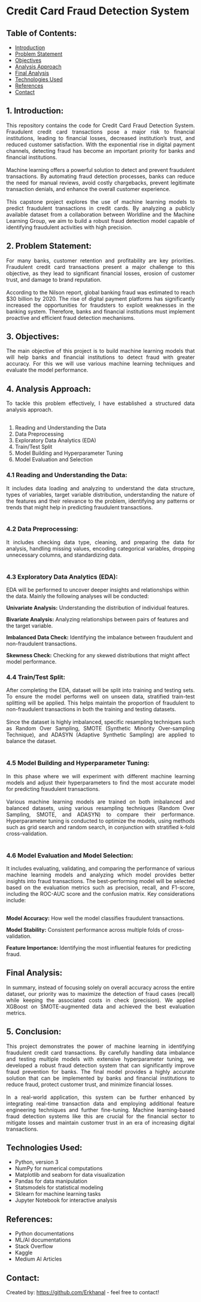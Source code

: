 # Credit Card Fraud Detection System

## Table of Contents:
* [Introduction](#introduction)
* [Problem Statement](#problem-statement)
* [Objectives](#objectives)
* [Analysis Approach](#analysis-approach) 
* [Final Analysis](#final-analysis)
* [Technologies Used](#technologies-used)
* [References](#references)
* [Contact](#contact)

## 1. Introduction:  
<div align="justify"> This repository contains the code for Credit Card Fraud Detection System. Fraudulent credit card transactions pose a major risk to financial institutions, leading to financial losses, decreased institution’s trust, and reduced customer satisfaction. With the exponential rise in digital payment channels, detecting fraud has become an important priority for banks and financial institutions.</div><br>

<div align="justify"> Machine learning offers a powerful solution to detect and prevent fraudulent transactions. By automating fraud detection processes, banks can reduce the need for manual reviews, avoid costly chargebacks, prevent legitimate transaction denials, and enhance the overall customer experience.</div><br>

<div align="justify"> This capstone project explores the use of machine learning models to predict fraudulent transactions in credit cards. By analyzing a publicly available dataset from a collaboration between Worldline and the Machine Learning Group, we aim to build a robust fraud detection model capable of identifying fraudulent activities with high precision.</div>

## 2. Problem Statement:  
<div align="justify">  For many banks, customer retention and profitability are key priorities. Fraudulent credit card transactions present a major challenge to this objective, as they lead to significant financial losses, erosion of customer trust, and damage to brand reputation.</div><br>

<div align="justify"> According to the Nilson report, global banking fraud was estimated to reach $30 billion by 2020. The rise of digital payment platforms has significantly increased the opportunities for fraudsters to exploit weaknesses in the banking system. Therefore, banks and financial institutions must implement proactive and efficient fraud detection mechanisms.</div>

## 3. Objectives:  
<div align="justify"> The main objective of this project is to build machine learning models that will help banks and financial institutions to detect fraud with greater accuracy. For this we will use various machine learning techniques and evaluate the model performance.</div>

## 4. Analysis Approach:    
<div align="justify"> To tackle this problem effectively, I have established a structured data analysis approach.</div><br>

1. Reading and Understanding the Data<br>
2. Data Preprocessing<br>
3. Exploratory Data Analytics (EDA)<br>
4. Train/Test Split<br>
5. Model Building and Hyperparameter Tuning<br>
6. Model Evaluation and Selection

### 4.1 Reading and Understanding the Data:
<div align="justify">It includes data loading and analyzing to understand the data structure, types of variables, target variable distribution, understanding the nature of the features and their relevance to the problem, identifying any patterns or trends that might help in predicting fraudulent transactions.</div><br>

### 4.2 Data Preprocessing:
<div align="justify">It includes checking data type, cleaning, and preparing the data for analysis, handling missing values, encoding categorical variables, dropping unnecessary columns, and standardizing data.</div><br>

### 4.3 Exploratory Data Analytics (EDA):
EDA will be performed to uncover deeper insights and relationships within the data. Mainly the following analyses will be conducted:<br>

**Univariate Analysis:** Understanding the distribution of individual features.<br>

**Bivariate Analysis:** Analyzing relationships between pairs of features and the target variable.<br>

**Imbalanced Data Check:** Identifying the imbalance between fraudulent and non-fraudulent transactions.<br>

**Skewness Check:** Checking for any skewed distributions that might affect model performance.<br>

### 4.4 Train/Test Split:
<div align="justify">After completing the EDA, dataset will be split into training and testing sets. To ensure the model performs well on unseen data, stratified train-test splitting will be applied. This helps maintain the proportion of fraudulent to non-fraudulent transactions in both the training and testing datasets.</div><br>

<div align="justify">Since the dataset is highly imbalanced, specific resampling techniques such as Random Over Sampling, SMOTE (Synthetic Minority Over-sampling Technique), and ADASYN (Adaptive Synthetic Sampling) are applied to balance the dataset.</div><br>

### 4.5 Model Building and Hyperparameter Tuning:
<div align="justify">In this phase where we will experiment with different machine learning models and adjust their hyperparameters to find the most accurate model for predicting fraudulent transactions. </div><br>

<div align="justify">Various machine learning models are trained on both imbalanced and balanced datasets, using various resampling techniques (Random Over Sampling, SMOTE, and ADASYN) to compare their performance. Hyperparameter tuning is conducted to optimize the models, using methods such as grid search and random search, in conjunction with stratified k-fold cross-validation.</div><br>

### 4.6 Model Evaluation and Model Selection:
<div align="justify">It includes evaluating, validating, and comparing the performance of various machine learning models and analyzing which model provides better insights into fraud transactions. The best-performing model will be selected based on the evaluation metrics such as precision, recall, and F1-score, including the ROC-AUC score and the confusion matrix. Key considerations include:</div><br>

**Model Accuracy:** How well the model classifies fraudulent transactions.<br>

**Model Stability:** Consistent performance across multiple folds of cross-validation.<br>

**Feature Importance:** Identifying the most influential features for predicting fraud.</div>

## Final Analysis:
<div align="justify">  In summary, instead of focusing solely on overall accuracy across the entire dataset, our priority was to maximize the detection of fraud cases (recall) while keeping the associated costs in check (precision). We applied XGBoost on SMOTE-augmented data and achieved the best evaluation metrics.<br>

## 5. Conclusion:
<div align="justify"> This project demonstrates the power of machine learning in identifying fraudulent credit card transactions. By carefully handling data imbalance and testing multiple models with extensive hyperparameter tuning, we developed a robust fraud detection system that can significantly improve fraud prevention for banks. The final model provides a highly accurate solution that can be implemented by banks and financial institutions to reduce fraud, protect customer trust, and minimize financial losses. </div><br>

<div align="justify"> In a real-world application, this system can be further enhanced by integrating real-time transaction data and employing additional feature engineering techniques and further fine-tuning. Machine learning-based fraud detection systems like this are crucial for the financial sector to mitigate losses and maintain customer trust in an era of increasing digital transactions.</div>

## Technologies Used:
- Python, version 3 
- NumPy for numerical computations
- Matplotlib and seaborn for data visualization
- Pandas for data manipulation
- Statsmodels for statistical modeling
- Sklearn for machine learning tasks
- Jupyter Notebook for interactive analysis

## References:
- Python documentations
- ML/AI documentations
- Stack Overflow
- Kaggle
- Medium AI Articles

## Contact:
Created by: https://github.com/Erkhanal - feel free to contact!
